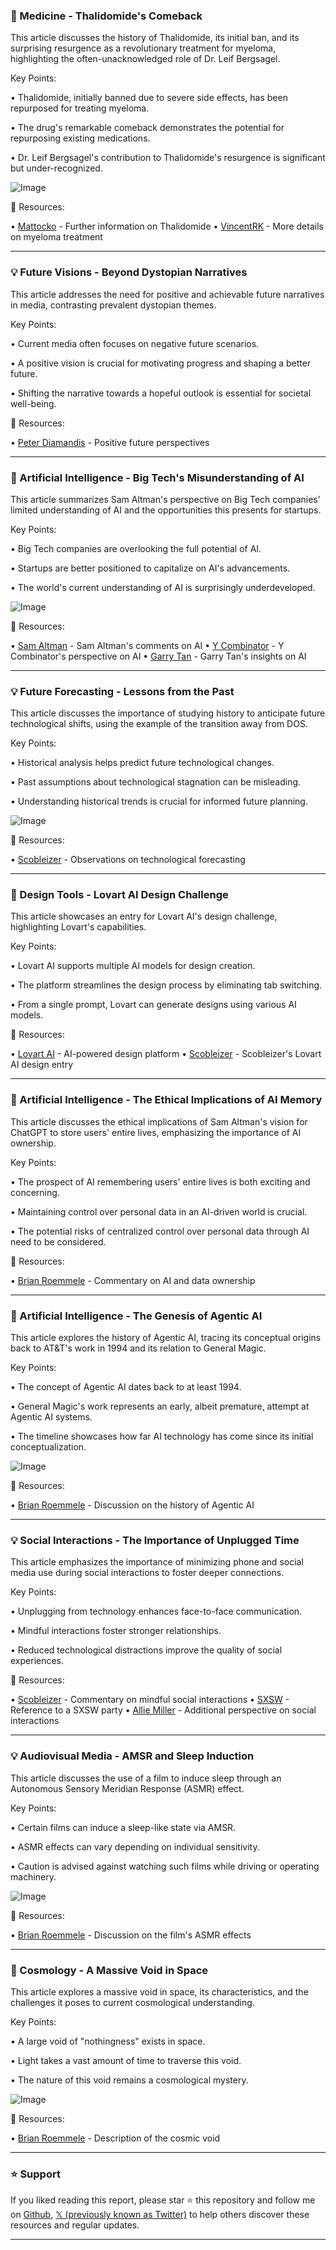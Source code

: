 ### 💊 Medicine - Thalidomide's Comeback

This article discusses the history of Thalidomide, its initial ban, and its surprising resurgence as a revolutionary treatment for myeloma, highlighting the often-unacknowledged role of Dr. Leif Bergsagel.

Key Points:

• Thalidomide, initially banned due to severe side effects, has been repurposed for treating myeloma.

•  The drug's remarkable comeback demonstrates the potential for repurposing existing medications.


• Dr. Leif Bergsagel's contribution to Thalidomide's resurgence is significant but under-recognized.


![Image](https://pbs.twimg.com/media/GrQYkd2WMAAvxX2?format=jpg&name=small)

🔗 Resources:

• [Mattocko](https://x.com/mattocko) -  Further information on Thalidomide
• [VincentRK](https://x.com/VincentRK) -  More details on myeloma treatment

---

### 💡 Future Visions - Beyond Dystopian Narratives

This article addresses the need for positive and achievable future narratives in media, contrasting prevalent dystopian themes.

Key Points:

• Current media often focuses on negative future scenarios.

•  A positive vision is crucial for motivating progress and shaping a better future.


•  Shifting the narrative towards a hopeful outlook is essential for societal well-being.


🔗 Resources:

• [Peter Diamandis](https://x.com/PeterDiamandis) -  Positive future perspectives

---

### 🤖 Artificial Intelligence - Big Tech's Misunderstanding of AI

This article summarizes Sam Altman's perspective on Big Tech companies' limited understanding of AI and the opportunities this presents for startups.

Key Points:

• Big Tech companies are overlooking the full potential of AI.

•  Startups are better positioned to capitalize on AI's advancements.


•  The world's current understanding of AI is surprisingly underdeveloped.



![Image](https://pbs.twimg.com/amplify_video_thumb/1923970895808176128/img/JN4XoAscpxzngQJp.jpg)

🔗 Resources:

• [Sam Altman](https://x.com/sama) - Sam Altman's comments on AI
• [Y Combinator](https://x.com/ycombinator) -  Y Combinator's perspective on AI
• [Garry Tan](https://x.com/garrytan) - Garry Tan's insights on AI

---

### 💡 Future Forecasting - Lessons from the Past

This article discusses the importance of studying history to anticipate future technological shifts, using the example of the transition away from DOS.


Key Points:

•  Historical analysis helps predict future technological changes.

•  Past assumptions about technological stagnation can be misleading.


•  Understanding historical trends is crucial for informed future planning.


![Image](https://pbs.twimg.com/media/GrPJhblXIAAboql?format=jpg&name=900x900)

🔗 Resources:

• [Scobleizer](https://x.com/Scobleizer) -  Observations on technological forecasting

---

### 🚀 Design Tools - Lovart AI Design Challenge

This article showcases an entry for Lovart AI's design challenge, highlighting Lovart's capabilities.

Key Points:

• Lovart AI supports multiple AI models for design creation.

•  The platform streamlines the design process by eliminating tab switching.


• From a single prompt, Lovart can generate designs using various AI models.



🔗 Resources:

• [Lovart AI](https://x.com/lovart_ai) -  AI-powered design platform
• [Scobleizer](https://x.com/Scobleizer) -  Scobleizer's Lovart AI design entry

---

### 🤖 Artificial Intelligence - The Ethical Implications of AI Memory

This article discusses the ethical implications of Sam Altman's vision for ChatGPT to store users' entire lives, emphasizing the importance of AI ownership.

Key Points:

•  The prospect of AI remembering users' entire lives is both exciting and concerning.

•  Maintaining control over personal data in an AI-driven world is crucial.


•  The potential risks of centralized control over personal data through AI need to be considered.


🔗 Resources:

• [Brian Roemmele](https://x.com/BrianRoemmele) -  Commentary on AI and data ownership


---

### 🤖 Artificial Intelligence - The Genesis of Agentic AI

This article explores the history of Agentic AI, tracing its conceptual origins back to AT&T's work in 1994 and its relation to General Magic.


Key Points:

• The concept of Agentic AI dates back to at least 1994.

•  General Magic's work represents an early, albeit premature, attempt at Agentic AI systems.


• The timeline showcases how far AI technology has come since its initial conceptualization.


![Image](https://pbs.twimg.com/amplify_video_thumb/1923777757244227584/img/n2K8Um_Ll3sW-qD_.jpg)

🔗 Resources:

• [Brian Roemmele](https://x.com/BrianRoemmele) -  Discussion on the history of Agentic AI

---

### 💡 Social Interactions - The Importance of Unplugged Time

This article emphasizes the importance of minimizing phone and social media use during social interactions to foster deeper connections.

Key Points:

•  Unplugging from technology enhances face-to-face communication.

•  Mindful interactions foster stronger relationships.


•  Reduced technological distractions improve the quality of social experiences.



🔗 Resources:

• [Scobleizer](https://x.com/Scobleizer) - Commentary on mindful social interactions
• [SXSW](https://x.com/sxsw) - Reference to a SXSW party
• [Allie Miller](https://x.com/alliekmiller) -  Additional perspective on social interactions

---

### 💡 Audiovisual Media - AMSR and Sleep Induction

This article discusses the use of a film to induce sleep through an Autonomous Sensory Meridian Response (ASMR) effect.

Key Points:

• Certain films can induce a sleep-like state via AMSR.

•  ASMR effects can vary depending on individual sensitivity.


• Caution is advised against watching such films while driving or operating machinery.


![Image](https://pbs.twimg.com/amplify_video_thumb/1923770657889751041/img/OzfcReQQZoVgHZiF.jpg)

🔗 Resources:

• [Brian Roemmele](https://x.com/BrianRoemmele) -  Discussion on the film's ASMR effects


---

### 🔭 Cosmology - A Massive Void in Space

This article explores a massive void in space, its characteristics, and the challenges it poses to current cosmological understanding.

Key Points:

• A large void of "nothingness" exists in space.

•  Light takes a vast amount of time to traverse this void.


• The nature of this void remains a cosmological mystery.


![Image](https://pbs.twimg.com/ext_tw_video_thumb/1923579925946105856/pu/img/qzOmA6l38bDUUZl4.jpg)

🔗 Resources:

• [Brian Roemmele](https://x.com/BrianRoemmele) -  Description of the cosmic void


---

### ⭐️ Support

If you liked reading this report, please star ⭐️ this repository and follow me on [Github](https://github.com/Drix10), [𝕏 (previously known as Twitter)](https://x.com/DRIX_10_) to help others discover these resources and regular updates.

---